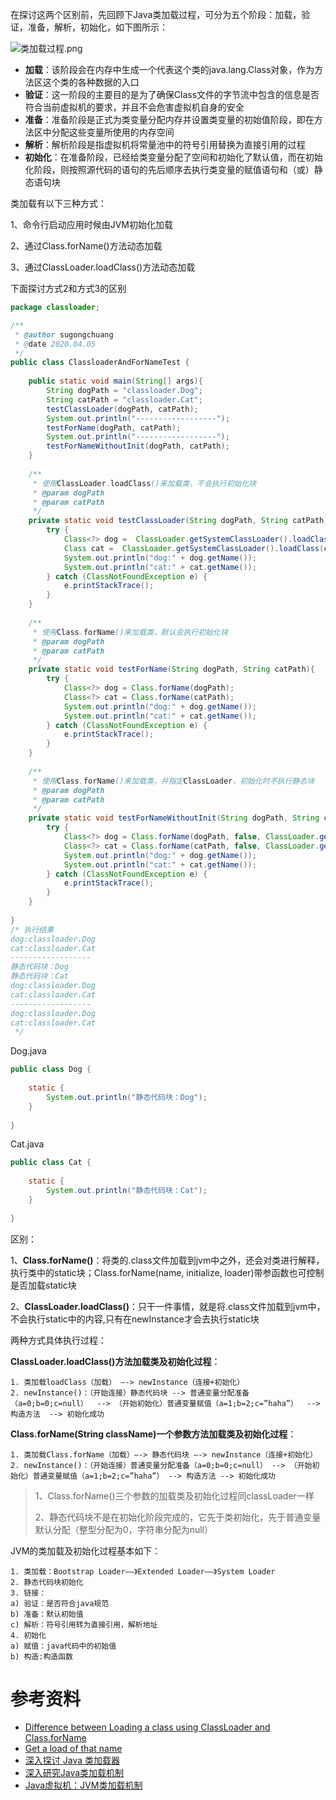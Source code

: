 在探讨这两个区别前，先回顾下Java类加载过程，可分为五个阶段：加载，验证，准备，解析，初始化，如下图所示：

![类加载过程.png](http://ww1.sinaimg.cn/mw690/9e3e05f3gy1gdipv8ccm9j20w00astab.jpg)

- **加载**：该阶段会在内存中生成一个代表这个类的java.lang.Class对象，作为方法区这个类的各种数据的入口
- **验证**：这一阶段的主要目的是为了确保Class文件的字节流中包含的信息是否符合当前虚拟机的要求，并且不会危害虚拟机自身的安全
- **准备**：准备阶段是正式为类变量分配内存并设置类变量的初始值阶段，即在方法区中分配这些变量所使用的内存空间
- **解析**：解析阶段是指虚拟机将常量池中的符号引用替换为直接引用的过程
- **初始化**：在准备阶段，已经给类变量分配了空间和初始化了默认值，而在初始化阶段，则按照源代码的语句的先后顺序去执行类变量的赋值语句和（或）静态语句块



类加载有以下三种方式：

1、命令行启动应用时候由JVM初始化加载

2、通过Class.forName()方法动态加载

3、通过ClassLoader.loadClass()方法动态加载

下面探讨方式2和方式3的区别

```java
package classloader;

/**
 * @author sugongchuang
 * @date 2020.04.05
 */
public class ClassloaderAndForNameTest {
	
	public static void main(String[] args){
		String dogPath = "classloader.Dog";
		String catPath = "classloader.Cat";
		testClassLoader(dogPath, catPath);
		System.out.println("------------------");
		testForName(dogPath, catPath);
		System.out.println("------------------");
		testForNameWithoutInit(dogPath, catPath);
	}
	
	/**
	 * 使用ClassLoader.loadClass()来加载类，不会执行初始化块
	 * @param dogPath
	 * @param catPath
	 */
	private static void testClassLoader(String dogPath, String catPath){
		try {
			Class<?> dog =  ClassLoader.getSystemClassLoader().loadClass(dogPath);
			Class cat =  ClassLoader.getSystemClassLoader().loadClass(catPath);
			System.out.println("dog:" + dog.getName());
			System.out.println("cat:" + cat.getName());
		} catch (ClassNotFoundException e) {
			e.printStackTrace();
		}
	}
	
	/**
	 * 使用Class.forName()来加载类，默认会执行初始化块
	 * @param dogPath
	 * @param catPath
	 */
	private static void testForName(String dogPath, String catPath){
		try {
			Class<?> dog = Class.forName(dogPath);
			Class<?> cat = Class.forName(catPath);
			System.out.println("dog:" + dog.getName());
			System.out.println("cat:" + cat.getName());
		} catch (ClassNotFoundException e) {
			e.printStackTrace();
		}
	}
	
	/**
	 * 使用Class.forName()来加载类，并指定ClassLoader，初始化时不执行静态块
	 * @param dogPath
	 * @param catPath
	 */
	private static void testForNameWithoutInit(String dogPath, String catPath){
		try {
			Class<?> dog = Class.forName(dogPath, false, ClassLoader.getSystemClassLoader());
			Class<?> cat = Class.forName(catPath, false, ClassLoader.getSystemClassLoader());
			System.out.println("dog:" + dog.getName());
			System.out.println("cat:" + cat.getName());
		} catch (ClassNotFoundException e) {
			e.printStackTrace();
		}
	}
	
}
/* 执行结果
dog:classloader.Dog
cat:classloader.Cat
------------------
静态代码块：Dog
静态代码块：Cat
dog:classloader.Dog
cat:classloader.Cat
------------------
dog:classloader.Dog
cat:classloader.Cat
 */
```

Dog.java

```java
public class Dog {
	
	static {
		System.out.println("静态代码块：Dog");
	}
	
}
```

Cat.java

```java
public class Cat {
	
	static {
		System.out.println("静态代码块：Cat");
	}
	
}
```

区别：

1、**Class.forName()**：将类的.class文件加载到jvm中之外，还会对类进行解释，执行类中的static块；Class.forName(name, initialize, loader)带参函数也可控制是否加载static块

2、**ClassLoader.loadClass()**：只干一件事情，就是将.class文件加载到jvm中，不会执行static中的内容,只有在newInstance才会去执行static块

两种方式具体执行过程：

**ClassLoader.loadClass()方法加载类及初始化过程**：

```
1. 类加载loadClass（加载） —-> newInstance（连接+初始化）
2. newInstance()：（开始连接）静态代码块 --> 普通变量分配准备（a=0;b=0;c=null）  --> （开始初始化）普通变量赋值（a=1;b=2;c=”haha”）  --> 构造方法  --> 初始化成功
```

**Class.forName(String className)一个参数方法加载类及初始化过程**：

```
1. 类加载Class.forName（加载）—-> 静态代码块 —-> newInstance（连接+初始化）
2. newInstance()：（开始连接）普通变量分配准备（a=0;b=0;c=null） --> （开始初始化）普通变量赋值（a=1;b=2;c=”haha”） --> 构造方法 --> 初始化成功
```

> 1、Class.forName()三个参数的加载类及初始化过程同classLoader一样
>
> 2、静态代码块不是在初始化阶段完成的，它先于类初始化，先于普通变量默认分配（整型分配为0，字符串分配为null）

JVM的类加载及初始化过程基本如下：

```
1. 类加载：Bootstrap Loader——》Extended Loader——》System Loader   
2. 静态代码块初始化   
3. 链接：   
a) 验证：是否符合java规范   
b) 准备：默认初始值   
c) 解析：符号引用转为直接引用，解析地址   
4. 初始化   
a) 赋值：java代码中的初始值   
b) 构造:构造函数 
```

# 参考资料

- [Difference between Loading a class using ClassLoader and Class.forName](https://stackoverflow.com/questions/4285855/difference-between-loading-a-class-using-classloader-and-class-forname)
- [Get a load of that name](https://www.javaworld.com/article/2077332/get-a-load-of-that-name.html)
- [深入探讨 Java 类加载器](https://www.ibm.com/developerworks/cn/java/j-lo-classloader/index.html)
- [深入研究Java类加载机制](https://www.iteye.com/blog/zyjustin9-2092131)
- [Java虚拟机：JVM类加载机制](https://www.fangzhipeng.com/javainterview/2019/04/15/class-loader.html)